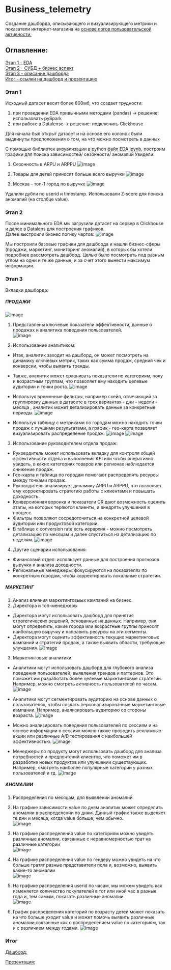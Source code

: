 # Business_telemetry
Создание дашборда, описывающего и визуализирующего метрики и показатели интернет-магазина на [основе логов пользовательской активности.](https://storage.yandexcloud.net/bigdata-intensive-2023/dataset_telemetry.csv)

## Оглавление:   
[Этап 1 - EDA](#этап-1)  
[Этап 2 - СУБД + бизнес аспект](#этап-2)  
[Этап 3 - описание дашборда](#этап-3)  
[Итог - ссылки на дашборд и презентацию](#итог)  


### Этап 1 
Исходный датасет весит более 800мб, что создает трудности:
1) при проведении EDA привычными методами (pandas) -> решение: использовать pySpark
2) при работе в Datalense -> решение: подключить Clickhouse

Для начала был открыт датасет и на основе его колонок были выдвинуты предположения о том, на что можно посмотреть в данных

С помощью библиотек визуализации в python [файл EDA.ipynb](https://github.com/zpankova/Business_telemetry/blob/main/EDA.ipynb), построим графики для поиска зависимостей/ сезонности/ аномалий
Увидели: 
1. Сезонность в ARPU и ARPPU
   ![image](https://github.com/user-attachments/assets/0088fb50-4421-4cb0-bbcd-8fa17fdef978)

2. Товары для детей приносят больше всего выручки
   ![image](https://github.com/user-attachments/assets/95aa41e2-218a-4d44-89a0-b28e20eb016f)

3. Москва - топ-1 город по выручке
   ![image](https://github.com/user-attachments/assets/71e951f3-6e3c-4e32-afd9-77df4e9597f9)
  
Удалили дубли по userid и timestamp. Использовали Z-score для поиска аномалий (на столбце value).  

### Этап 2
После минимального EDA мы загрузили датасет на сервер в Clickhouse и далее в Datalens для построения графиков.  
Далее выстроили бизнес логику чартов:
![image](https://github.com/user-attachments/assets/7bcaacc8-f044-464b-b447-c57aff90bd61)

Мы построили базовые графики для дашборда и нашли бизнес-сферы (продажи, маркетинг, мониторинг аномалий), в которых бы хотели подробнее рассмотреть дашборд. Целью было посмотреть под разным углом на одни и те же данные, и за счет этого вынести максимум информации.   

### Этап 3
Вкладки дашборда:   
  
##### ПРОДАЖИ
![image](https://github.com/user-attachments/assets/978e18b7-879a-4a7c-a4f4-f125301319a1)

1. Представлены ключевые показатели эффективности, данные о продажах и аналитика поведения пользователей.  
![image](https://github.com/user-attachments/assets/24f1aa3f-87cc-47e9-a2b5-7625e2a93c23)

2. Использование аналитиком:  
- Итак, аналитик заходит на дашборд, он может посмотреть на динамику ключевых метрик, таких как сумма продаж, средний чек и конверсии, чтобы выявить тренды.  
- Также, аналитик может сравнивать показатели по категориям, полу и возрастным группам, что позволяет ему находить целевые аудитории и точки роста.
  ![image](https://github.com/user-attachments/assets/b9b5e5e5-7d2e-4c5f-9875-3b000c97ffbe)

- Используя временные фильтры, например скейл, отвечающий за группировку данных в датасете в трех вариантах - дни - недели - месяца , аналитик может детализировать данные за конкретные периоды.
  ![image](https://github.com/user-attachments/assets/f032c3ec-f18d-4dcc-9459-54c0df39f69c)

- Используя таблицу с метриками по городам можно находить точки продаж с лучшими результатами, а график - гео-карта позволяет визуализировать распределение продаж.
  ![image](https://github.com/user-attachments/assets/942002bc-161b-434a-950c-650ab0b261c0)
![image](https://github.com/user-attachments/assets/9fc8b2e8-cc7b-41e8-9cd1-9371fbd1fd8f)

3. Использование руководителем отдела продаж:  
- Руководитель может использовать вкладку для контроля общей эффективности отдела и выполнения KPI или чтобы оперативно увидеть, в каких категориях товаров или регионах наблюдается снижение продаж.  
- Гео-карта и таблица по городам помогают распределять ресурсы между точками продаж.  
- Руководитель анализирует динамику ARPU и ARPPU, что позволяет ему корректировать стратегию работы с клиентами и повышать доходность.  
- Конверсионная воронка и показатели CR дают возможность оценить этапы, на которых теряются клиенты, и внедрять улучшения в процесс.  
- Фильтры позволяют сосредоточиться на конкретной целевой аудитории или продуктовой категории.  
- В таблице с conversion rate есть иерархия - можно посмотреть детализацию по месяцам и далее спуститься на детализацию по неделям.
  ![image](https://github.com/user-attachments/assets/0eecc5a0-0711-4583-af29-eb2d9c8ef96f)

4. Другие сценарии использования:  
- Финансовый отдел: использует данные для построения прогнозов выручки и анализа доходности.  
- Региональные менеджеры: фокусируются на показателях по конкретным городам, чтобы корректировать локальные стратегии.  

##### МАРКЕТИНГ
1. Анализ влияния маркетинговыых кампаний на бизнес.  
2. Директора и топ-менеджеры  
- Директора могут использовать дашборд для принятия стратегических решений, основанных на данных. Например, они могут определить, какие города или возрастные группы приносят наибольшую выручку и направить ресурсы на эти сегменты.  
- Директора могут оценить эффективность текущих маркетинговых кампаний и стратегий продаж, а также выявить области, требующие улучшения.
  ![image](https://github.com/user-attachments/assets/99470937-d3e8-4372-8333-11bcb5c2e639)

3. Маркетинговые аналитики  
- Аналитики могут использовать дашборд для глубокого анализа поведения пользователей, выявления трендов и паттернов. Это поможет им разработать более целевые маркетинговые стратегии. Например, можно смотреть активность пользователей по часам.
  ![image](https://github.com/user-attachments/assets/96d87025-c0cb-471a-9e50-804fe9d25658)
 
- Аналитики могут сегментировать аудиторию на основе данных о пользователях, чтобы создать персонализированные маркетинговые кампании. Например, анализировать аудиторию со стороны возраста.
  ![image](https://github.com/user-attachments/assets/6bb85ae2-6b73-4667-8ed2-d37a2422597a)

- Можно анализировать поведения пользователей по сессиям и на основе информации о сессиях можно также проводить рекламные акции или различные A/B тестирования с наибольшей эффективностью.
  ![image](https://github.com/user-attachments/assets/59a0131b-ba4d-498c-9537-0ea7c36adede)

- Менеджеры по продукту могут использовать дашборд для анализа потребностей и предпочтений клиентов, что поможет им в разработке новых продуктов или улучшении существующих. Например, смотреть наиболее популярные категории у разных пользователей и тд.
  ![image](https://github.com/user-attachments/assets/fb0d3fa1-6381-414f-99c9-bca64432c991)


##### АНОМАЛИИ
1. Распределения по месяцам, для выявлении аномалий.  
2. На графике зависимости value по дням аналитик может определить аномалии в распределении по дням. Данный график также выделяет те дни и месяца, когда value больше, чем обычно.  
![image](https://github.com/user-attachments/assets/123d45bd-f7c3-4e0d-9dcf-5b5ba18e7b4b)

3. На графике распределения value по категориям можно увидеть различные аномалии, связанные с неравномерностью трат на различные категории  
![image](https://github.com/user-attachments/assets/02849700-9846-4642-899a-94eebdb5ab74)

4. На графике распределения value по гендеру можно увидеть на что больше тратят разные представители пола и, возможно, выявить какие-то аномалии  
![image](https://github.com/user-attachments/assets/44a51ca7-549f-4596-bc2f-cd8a369b50b7)


5. На графике распределения userid по часам, мы можем увидеть как изменяется количество покупателей в тот или иной час в разные года и, тем самым, показать различные аномалии  
![image](https://github.com/user-attachments/assets/532a50b3-f1df-40fc-ade7-64e0b108e7e5)


6. График распределения категорий по возрасту детей может показать на что больше уходит value и может помочь выявить различные аномалии,связанные  как с распределением value по категориям, так и с различием между годами.
![image](https://github.com/user-attachments/assets/6b949a4b-edbb-493a-a395-69f2ded0a83d)

### Итог
[Дашборд:](https://datalens.yandex/sd2yfrnb5462f)

[Презентация:](https://disk.yandex.ru/i/ceXGbnEGR_2r3g)


